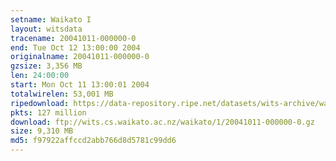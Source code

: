```yaml
---
setname: Waikato I
layout: witsdata
tracename: 20041011-000000-0
end: Tue Oct 12 13:00:00 2004
originalname: 20041011-000000-0
gzsize: 3,356 MB
len: 24:00:00
start: Mon Oct 11 13:00:01 2004
totalwirelen: 53,001 MB
ripedownload: https://data-repository.ripe.net/datasets/wits-archive/waikato/1/20041011-000000-0.gz
pkts: 127 million
download: ftp://wits.cs.waikato.ac.nz/waikato/1/20041011-000000-0.gz
size: 9,310 MB
md5: f97922affccd2abb766d8d5781c99dd6
---
```

